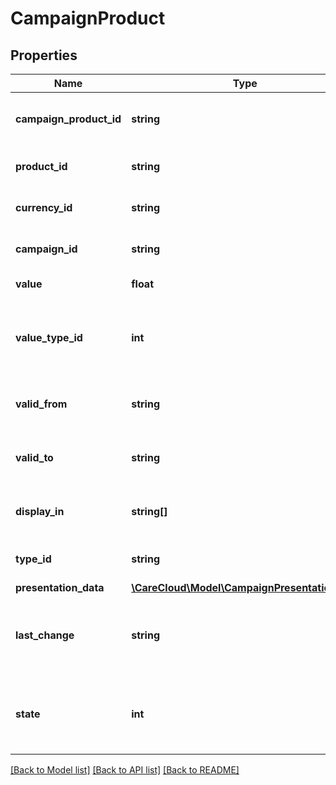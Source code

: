 # CampaignProduct

## Properties
Name | Type | Description | Notes
------------ | ------------- | ------------- | -------------
**campaign_product_id** | **string** | The unique id for the campaign product | [optional] 
**product_id** | **string** | The unique id for the product | 
**currency_id** | **string** | The unique id for the currency | 
**campaign_id** | **string** | The unique id for the campaign | 
**value** | **float** | Value of the product | 
**value_type_id** | **int** | Type of value (1 - percentage discount value, 2 - final price) | 
**valid_from** | **string** | Valid from *(YYYY-MM-DD HH:MM:SS)* | 
**valid_to** | **string** | Valid to *(YYYY-MM-DD HH:MM:SS)* | 
**display_in** | **string[]** | List of possible display places | [optional] 
**type_id** | **string** | Type of a campaign product | 
**presentation_data** | [**\CareCloud\Model\CampaignPresentationData**](CampaignPresentationData.md) |  | 
**last_change** | **string** | Date and time of the last change *(YYYY-MM-DD HH:MM:SS)* | [optional] 
**state** | **int** | State of the card *Possible values are: 0 - blocked / 1 - active* | [optional] 

[[Back to Model list]](../../README.md#documentation-for-models) [[Back to API list]](../../README.md#documentation-for-api-endpoints) [[Back to README]](../../README.md)

